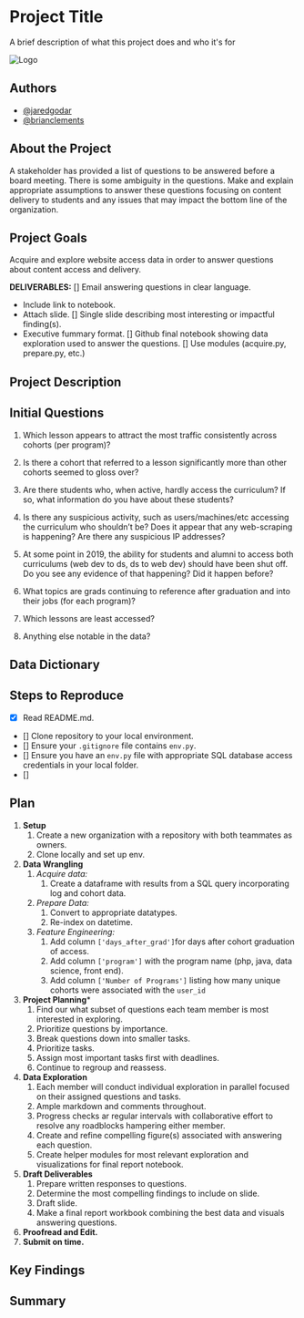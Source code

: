 
# Project Title

A brief description of what this project does and who it's for


![Logo](https://dev-to-uploads.s3.amazonaws.com/uploads/articles/th5xamgrr6se0x5ro4g6.png)


## Authors

- [@jaredgodar](https://www.github.com/Jared-Godar)
- [@brianclements](https://www.github.com/Jared-Godar)

## About the Project

A stakeholder has provided a list of questions to be answered before a board meeting. There is some ambiguity in the questions. Make and explain appropriate assumptions to answer these questions focusing on content delivery to students and any issues that may impact the bottom line of the organization.

## Project Goals

Acquire and explore website access data in order to answer questions about content access and delivery. 

**DELIVERABLES:**
[] Email answering questions in clear language.
- Include link to notebook.
- Attach slide.
[] Single slide describing most interesting or impactful finding(s).
- Executive fummary format.
[] Github final notebook showing data exploration used to answer the questions.
[] Use modules (acquire.py, prepare.py, etc.)


## Project Description

## Initial Questions

1. Which lesson appears to attract the most traffic consistently across cohorts (per program)?

2. Is there a cohort that referred to a lesson significantly more than other cohorts seemed to gloss over?

3. Are there students who, when active, hardly access the curriculum? If so, what information do you have about these students?

4. Is there any suspicious activity, such as users/machines/etc accessing the curriculum who shouldn’t be? Does it appear that any web-scraping is happening? Are there any suspicious IP addresses?

5. At some point in 2019, the ability for students and alumni to access both curriculums (web dev to ds, ds to web dev) should have been shut off. Do you see any evidence of that happening? Did it happen before?

6. What topics are grads continuing to reference after graduation and into their jobs (for each program)?

7. Which lessons are least accessed?

8. Anything else notable in the data?
## Data Dictionary

## Steps to Reproduce

- [X] Read README.md.
- [] Clone repository to your local environment.
- [] Ensure your `.gitignore` file contains `env.py`. 
- [] Ensure you have an `env.py` file with appropriate SQL database access credentials in your local folder.
- [] 
## Plan

1. **Setup**
   1. Create a new organization with a repository with both teammates as owners.
   2. Clone locally and set up env.
2. **Data Wrangling**
   1. *Acquire data:*
      1. Create a dataframe with results from a SQL query incorporating log and cohort data.
   2. *Prepare Data:*
      1. Convert to appropriate datatypes.
      2. Re-index on datetime.
   3. *Feature Engineering:*
      1. Add column `['days_after_grad']`for days after cohort graduation of access.
      2. Add column `['program']` with the program name (php, java, data science, front end).
      3. Add column `['Number of Programs']` listing how many unique cohorts were associated with the `user_id`
3. **Project Planning***
   1. Find our what subset of questions each team member is most interested in exploring.
   2. Prioritize questions by importance.
   3. Break questions down into smaller tasks.
   4. Prioritize tasks.
   5. Assign most important tasks first with deadlines.
   6. Continue to regroup and reassess.
4. **Data Exploration**
   1. Each member will conduct individual exploration in parallel focused on their assigned questions and tasks.
   2. Ample markdown and comments throughout.
   3. Progress checks ar regular intervals with collaborative effort to resolve any roadblocks hampering either member.
   4. Create and refine compelling figure(s) associated with answering each question.
   5. Create helper modules for most relevant exploration and visualizations for final report notebook.
5. **Draft Deliverables**
   1. Prepare written responses to questions.
   2. Determine the most compelling findings to include on slide.
   3. Draft slide.
   4. Make a final report workbook combining the best data and visuals answering questions.
6. **Proofread and Edit.**
7. **Submit on time.**
## Key Findings


## Summary

